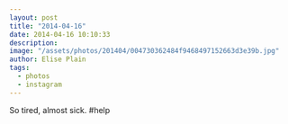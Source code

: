 ```yaml
---
layout: post
title: "2014-04-16"
date: 2014-04-16 10:10:33
description: 
image: "/assets/photos/201404/004730362484f9468497152663d3e39b.jpg"
author: Elise Plain
tags: 
  - photos
  - instagram
---
```


So tired, almost sick. #help
<p></p>
